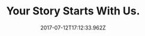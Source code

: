 ---
path: "/"
date: '2017-07-12T17:12:33.962Z'
tags: [""]
title: 'Your Story Starts With Us.'
desc: "Every landing page needs a small description after the big bold title, that's why we added this text here. Add here all the information that can make you or your product create the first impression."

productTitle: "Let's talk product"
productDesc: "This is the paragraph where you can write more details about your product. Keep you user engaged by providing meaningful information. Remember that by this time, the user is curious, otherwise he wouldn't scroll to get here. Add a button if you want the user to see more."

teamName1: "Gigi Hadid"
teamJob1: "Model"
teamDesc1: "You can write here details about one of your team members. You can give more details about what they do. Feel free to add some links for people to be able to follow them outside the site."

teamName2: "Christian Louboutin"
teamJob2: "Designer"
teamDesc2: "You can write here details about one of your team members. You can give more details about what they do. Feel free to add some links for people to be able to follow them outside the site."

teamName3: "Kendall Jenner"
teamJob3: "Model"
teamDesc3: "You can write here details about one of your team members. You can give more details about what they do. Feel free to add some links for people to be able to follow them outside the site."

---